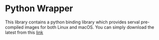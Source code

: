 # Python Wrapper

This library contains a python binding library which provides serval pre-compiled images for both Linux and macOS. You can simply download the latest from this [link](https://github.com/sirily11/SECYAN/releases/tag/main)



